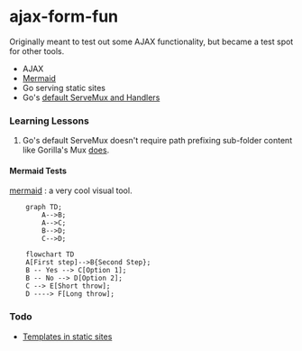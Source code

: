 # ajax-form-fun

Originally meant to test out some AJAX functionality, but became a test spot for other tools.
- AJAX
- [Mermaid](https://mermaid-js.github.io/mermaid/#/)
- Go serving static sites
- Go's [default ServeMux and Handlers](https://www.alexedwards.net/blog/an-introduction-to-handlers-and-servemuxes-in-go)

### Learning Lessons

1. Go's default ServeMux doesn't require path prefixing sub-folder content like Gorilla's Mux [does](https://stackoverflow.com/questions/62499380/serving-static-files-in-an-http-server).

#### Mermaid Tests

[mermaid](https://mermaid-js.github.io/mermaid/#/)
: a very cool visual tool.

```mermaid
    graph TD;
        A-->B;
        A-->C;
        B-->D;
        C-->D;
```

```mermaid
    flowchart TD
    A[First step]-->B{Second Step};
    B -- Yes --> C[Option 1];
    B -- No --> D[Option 2];
    C --> E[Short throw];
    D ----> F[Long throw];
```

### Todo
- [Templates in static sites](https://www.alexedwards.net/blog/serving-static-sites-with-go)